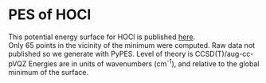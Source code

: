 
# PES of HOCl 
This potential energy surface for HOCl is published [here](https://www.sciencedirect.com/science/article/pii/S1386142597000140).  
Only 65 points in the vicinity of the minimum were computed.
Raw data not published so we generate with PyPES.
Level of theory is CCSD(T)/aug-cc-pVQZ 
Energies are in units of wavenumbers (cm<sup>-1</sup>), and relative to the global minimum of the surface. 

